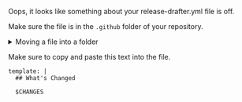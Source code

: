 Oops, it looks like something about your release-drafter.yml file is off. 

Make sure the file is in the `.github` folder of your repository. 

<details><summary>Moving a file into a folder</summary>

1. Click the pencil icon to edit the file
1. In the file name field, click in front of the first character in the file name and press the <kbd>Backspace</kbd> or <kbd>Delete</kbd> key
1. Enter `.github/`, your file should now be in the `.github` folder
1. Commit the change

</details>

Make sure to copy and paste this text into the file.

```
template: |
  ## What's Changed

  $CHANGES
```